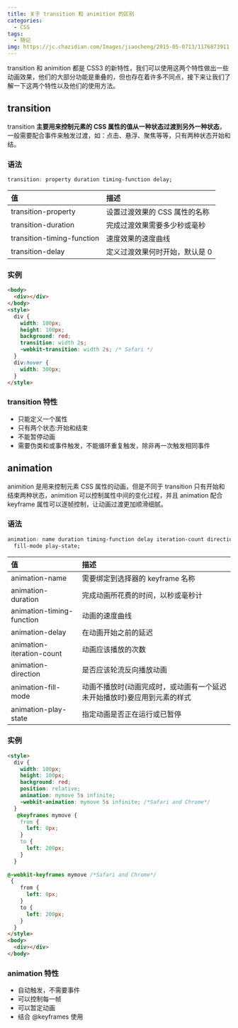 ```yaml
---
title: 关于 transition 和 animition 的区别
categories:
  - CSS
tags:
  - 随记
img: https://jc.chazidian.com/Images/jiaocheng/2015-05-0713/1176873911.jpg
---
```


transition 和 animition 都是 CSS3 的新特性，我们可以使用这两个特性做出一些动画效果，他们的大部分功能是重叠的，但也存在着许多不同点，接下来让我们了解一下这两个特性以及他们的使用方法。

## transition

transition **主要用来控制元素的 CSS 属性的值从一种状态过渡到另外一种状态**，一般需要配合事件来触发过渡，如：点击、悬浮、聚焦等等，只有两种状态开始和结。

### 语法

```css
transition: property duration timing-function delay;
```

| 值                         | 描述                           |
| :------------------------- | :----------------------------- |
| transition-property        | 设置过渡效果的 CSS 属性的名称  |
| transition-duration        | 完成过渡效果需要多少秒或毫秒   |
| transition-timing-function | 速度效果的速度曲线             |
| transition-delay           | 定义过渡效果何时开始，默认是 0 |

### 实例

```html
<body>
  <div></div>
</body>
<style>
  div {
    width: 100px;
    height: 100px;
    background: red;
    transition: width 2s;
    -webkit-transition: width 2s; /* Safari */
  }
  div:hover {
    width: 300px;
  }
</style>
```

### transition 特性

- 只能定义一个属性
- 只有两个状态:开始和结束
- 不能暂停动画
- 需要伪类和或事件触发，不能循环重复触发，除非再一次触发相同事件

## animation

animition 是用来控制元素 CSS 属性的动画，但是不同于 transition 只有开始和结束两种状态，animition 可以控制属性中间的变化过程，并且 animation 配合 keyframe 属性可以逐帧控制，让动画过渡更加顺滑细腻。

### 语法

```css
animation: name duration timing-function delay iteration-count direction
  fill-mode play-state;
```

| 值                        | 描述                                                                     |
| :------------------------ | :----------------------------------------------------------------------- |
| animation-name            | 需要绑定到选择器的 keyframe 名称                                         |
| animation-duration        | 完成动画所花费的时间，以秒或毫秒计                                       |
| animation-timing-function | 动画的速度曲线                                                           |
| animation-delay           | 在动画开始之前的延迟                                                     |
| animation-iteration-count | 动画应该播放的次数                                                       |
| animation-direction       | 是否应该轮流反向播放动画                                                 |
| animation-fill-mode       | 动画不播放时(动画完成时，或动画有一个延迟未开始播放时)要应用到元素的样式 |
| animation-play-state      | 指定动画是否正在运行或已暂停                                             |

### 实例

```html
<style>
  div {
    width: 100px;
    height: 100px;
    background: red;
    position: relative;
    animation: mymove 5s infinite;
    -webkit-animation: mymove 5s infinite; /*Safari and Chrome*/
  }
  ​ @keyframes mymove {
    from {
      left: 0px;
    }
    to {
      left: 200px;
    }
  }
  ​
@-webkit-keyframes mymove /*Safari and Chrome*/
 {
    from {
      left: 0px;
    }
    to {
      left: 200px;
    }
  }
</style>
<body>
  <div></div>
</body>
```

### animation 特性

- 自动触发，不需要事件
- 可以控制每一帧
- 可以暂定动画
- 结合 @keyframes 使用
